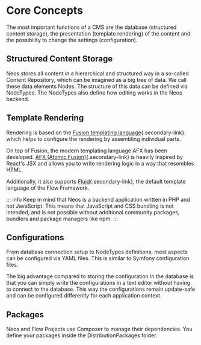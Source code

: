 # Core Concepts

The most important functions of a CMS are the database (structured content storage), the presentation (template rendering) of the content and the possibility to change the settings (configuration).

## Structured Content Storage
Neos stores all content in a hierarchical and structured way in a so-called Content Repository,
which can be imagined as a big tree of data. We call these data elements Nodes.
The structure of this data can be defined via NodeTypes.
The NodeTypes also define how editing works in the Neos backend.

## Template Rendering
Rendering is based on the [Fusion templating language](/guide/rendering/fusion){.secondary-link}.
which helps to configure the rendering by assembling individual parts.

On top of Fusion, the modern templating language AFX has been developed.
[AFX&nbsp;(Atomic&nbsp;Fusion)](/guide/rendering/afx){.secondary-link} is heavily inspired by React's JSX
and allows you to write rendering logic in a way that resembles HTML.

Additionally, it also supports [Fluid](/guide/rendering/fluid){.secondary-link}, the default template language of the Flow Framework.

::: info
Keep in mind that Neos is a backend application written in PHP and not JavaScript.
This means that JavaScript and CSS bundling is not intended,
and is not possible without additional community packages, bundlers and package managers like npm.
:::

## Configurations
From database connection setup to NodeTypes definitions, most aspects can be configured via YAML files.
This is similar to Symfony configuration files.

The big advantage compared to storing the configuration in the database
is that you can simply write the configurations in a text editor without having to connect to the database.
This way the configurations remain update-safe and can be configured differently for each application context.

## Packages
Neos and Flow Projects use Composer to manage their dependencies.
You define your packages inside the DistributionPackages folder.

